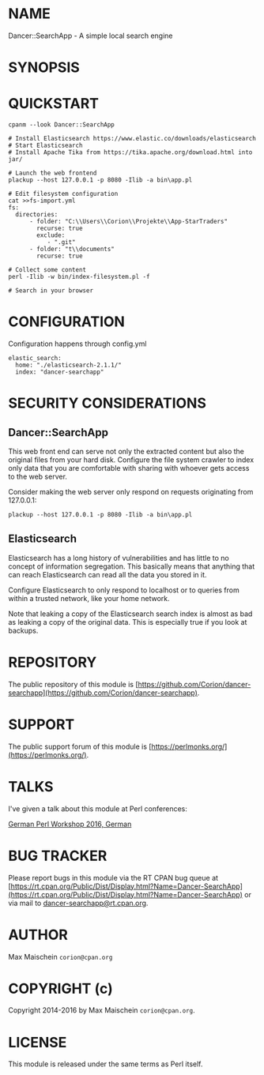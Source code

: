 # NAME

Dancer::SearchApp - A simple local search engine

# SYNOPSIS

# QUICKSTART

    cpanm --look Dancer::SearchApp

    # Install Elasticsearch https://www.elastic.co/downloads/elasticsearch
    # Start Elasticsearch
    # Install Apache Tika from https://tika.apache.org/download.html into jar/

    # Launch the web frontend
    plackup --host 127.0.0.1 -p 8080 -Ilib -a bin\app.pl

    # Edit filesystem configuration
    cat >>fs-import.yml
    fs:
      directories:
          - folder: "C:\\Users\\Corion\\Projekte\\App-StarTraders"
            recurse: true
            exclude:
               - ".git"
          - folder: "t\\documents"
            recurse: true

    # Collect some content
    perl -Ilib -w bin/index-filesystem.pl -f

    # Search in your browser

# CONFIGURATION

Configuration happens through config.yml

    elastic_search:
      home: "./elasticsearch-2.1.1/"
      index: "dancer-searchapp"

# SECURITY CONSIDERATIONS

## Dancer::SearchApp

This web front end can serve not only the extracted content but also
the original files from your hard disk. Configure the file system crawler
to index only data that you are comfortable with sharing with whoever
gets access to the web server.

Consider making the web server only respond on requests originating from
127.0.0.1:

    plackup --host 127.0.0.1 -p 8080 -Ilib -a bin\app.pl

## Elasticsearch

Elasticsearch has a long history of vulnerabilities and has little to no
concept of information segregation. This basically means that anything that
can reach Elasticsearch can read all the data you stored in it.

Configure Elasticsearch to only respond to localhost or to queries from
within a trusted network, like your home network.

Note that leaking a copy of the Elasticsearch search index is almost as
bad as leaking a copy of the original data. This is especially true if you
look at backups.

# REPOSITORY

The public repository of this module is
[https://github.com/Corion/dancer-searchapp](https://github.com/Corion/dancer-searchapp).

# SUPPORT

The public support forum of this module is
[https://perlmonks.org/](https://perlmonks.org/).

# TALKS

I've given a talk about this module at Perl conferences:

[German Perl Workshop 2016, German](http://corion.net/talks/dancer-searchapp/dancer-searchapp.html)

# BUG TRACKER

Please report bugs in this module via the RT CPAN bug queue at
[https://rt.cpan.org/Public/Dist/Display.html?Name=Dancer-SearchApp](https://rt.cpan.org/Public/Dist/Display.html?Name=Dancer-SearchApp)
or via mail to [dancer-searchapp@rt.cpan.org](https://metacpan.org/pod/dancer-searchapp@rt.cpan.org).

# AUTHOR

Max Maischein `corion@cpan.org`

# COPYRIGHT (c)

Copyright 2014-2016 by Max Maischein `corion@cpan.org`.

# LICENSE

This module is released under the same terms as Perl itself.
